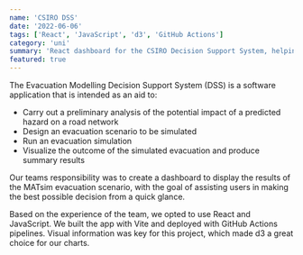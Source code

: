 ```yaml
---
name: 'CSIRO DSS'
date: '2022-06-06'
tags: ['React', 'JavaScript', 'd3', 'GitHub Actions']
category: 'uni'
summary: 'React dashboard for the CSIRO Decision Support System, helping present vital information to aid bushfire evacuations'
featured: true
---
```


The Evacuation Modelling Decision Support System (DSS) is a software application that is intended as an aid to:

- Carry out a preliminary analysis of the potential impact of a predicted hazard on a road network
- Design an evacuation scenario to be simulated
- Run an evacuation simulation
- Visualize the outcome of the simulated evacuation and produce summary results

Our teams responsibility was to create a dashboard to display the results of the MATsim evacuation scenario, with the goal of assisting users in making the best possible decision from a quick glance.

Based on the experience of the team, we opted to use React and JavaScript. We built the app with Vite and deployed with GitHub Actions pipelines. Visual information was key for this project, which made d3 a great choice for our charts.
